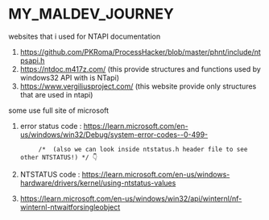 ﻿# MY_MALDEV_JOURNEY

websites that i used for NTAPI documentation

1) https://github.com/PKRoma/ProcessHacker/blob/master/phnt/include/ntpsapi.h 
2) https://ntdoc.m417z.com/  (this provide structures and functions used by windows32 API with is NTapi)
3) https://www.vergiliusproject.com/ (this website provide only structures that are used in ntapi)


some use full site of microsoft 

1) error status code : https://learn.microsoft.com/en-us/windows/win32/Debug/system-error-codes--0-499-

            /*  (also we can look inside ntstatus.h header file to see other NTSTATUS!) */ 👇
2) NTSTATUS code : https://learn.microsoft.com/en-us/windows-hardware/drivers/kernel/using-ntstatus-values 

3) https://learn.microsoft.com/en-us/windows/win32/api/winternl/nf-winternl-ntwaitforsingleobject
